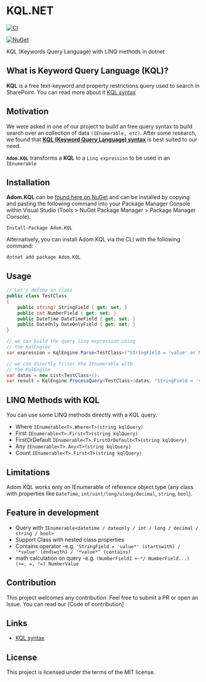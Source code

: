 <!-- # <img src="./assets/logo.png" alt="Icon" width="60" />  -->
# KQL.NET

[![CI](https://github.com/wcontayon/Adom.KQL/actions/workflows/dotnet-ci.yml/badge.svg)](https://github.com/wcontayon/Adom.KQL/.github/workflows/dotnet-ci.yml) 

[![NuGet](https://img.shields.io/nuget/v/ReedSolomon.NET.svg?label=NuGet)](https://www.nuget.org/packages/ReedSolomon.NET/)


KQL (Keywords Query Language) with LINQ methods in dotnet 

## What is Keyword Query Language (KQL)?

**KQL** is a free text-keyword and property restrictions query used to search in SharePoint. You can read more about it
[KQL syntax](https://docs.microsoft.com/en-us/sharepoint/dev/general-development/keyword-query-language-kql-syntax-reference?WT.mc_id=DT-MVP-5003978)

## Motivation

We were asked in one of our project to build an free query syntax to build search over an collection of data `(IEnumerable, etc)`.
After some research, we found that [**KQL (Keyword Query Language) syntax**](https://docs.microsoft.com/en-us/sharepoint/dev/general-development/keyword-query-language-kql-syntax-reference?WT.mc_id=DT-MVP-5003978) is best suited to our need.

**`Adom.KQL`** transforms a **KQL** to a `Linq expression` to be used in an `IEnumerable`

## Installation

**Adom.KQL** can be [found here on NuGet](https://www.nuget.org/packages/) and can be installed by copying and pasting the following command into your Package Manager Console within Visual Studio (Tools > NuGet Package Manager > Package Manager Console).

```
Install-Package Adom.KQL
```

Alternatively, you can install Adom.KQL via the CLI with the following command:

```
dotnet add package Adom.KQL
```

## Usage

```cs
// Let's define an class
public class TestClass
{
    public string? StringField { get; set; }
    public int NumberField { get; set; }
    public DateTime DateTimeField { get; set; }
    public DateOnly DateOnlyField { get; set; }
}

// we can build the query linq expression using 
// the KqlEngine
var expression = KqlEngine.Parse<TestClass>("StringField = 'value' or NumberField != 10");

// we can directly filter the IEnumerable with
// the KqlEngine
var datas = new List<TestClass>();
var result = KqlEngine.ProcessQuery<TestClass>(datas, "StringField = 'value' or NumberField != 10");
```

## LINQ Methods with KQL

You can use some LINQ methods directly with a KQL query.
- Where             `IEnumerable<T>.Where<T>(string kqlQuery)`
- First             `IEnumerable<T>.First<T>(string kqlQuery)`
- FirstOrDefault    `IEnumerable<T>.FirstOrDefault<T>(string kqlQuery)`
- Any               `IEnumerable<T>.Any<T>(string kqlQuery)`
- Count             `IEnumerable<T>.First<T>(string kqlQuery)`


## Limitations
Adom.KQL works only on IEnumerable of reference object type (any class with properties like `DateTime`, `int/uint/long/ulong/decimal`, `string`, `bool`).

## Feature in development
- Query with `IEnumerable<datetime / dateonly / int / long / decimal / string / bool>`
- Support Class with nested class properties
- Contains operator -e.g. `'StringField = 'value*' (startswith) / '*value' (endswith) / '*value*' (contains)`
- math calculation on query -e.g. `(NumberField1 +-*/ NumberField...) (>=, =, !=) NumberValue`  

## Contribution

This project welcomes any contribution. Feel free to submit a PR or open an Issue.
You can read our [Code of contribution]

## Links

- [KQL syntax](https://docs.microsoft.com/en-us/sharepoint/dev/general-development/keyword-query-language-kql-syntax-reference?WT.mc_id=DT-MVP-5003978)

## License

This project is licensed under the terms of the MIT license.
